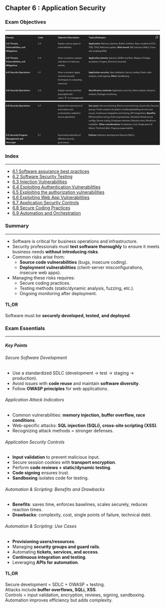 ## Chapter 6 : Application Security
### Exam Objectives
---
![Pasted image 20251001135543.png](../images/Pasted%20image%2020251001135543.png)
![Pasted image 20251001135605.png](../images/Pasted%20image%2020251001135605.png)

### Index 
---
- [6.1 Software assurance best practices](index/6.1%20Software%20assurance%20best%20practices.md)
- [6.2 Software Security Testing](index/6.2%20Software%20Security%20Testing.md)
- [6.3 Injection Vulnerabilities](index/6.3%20Injection%20Vulnerabilities.md)
- [6.4 Exploiting Authentication Vulnerabilities](index/6.4%20Exploiting%20Authentication%20Vulnerabilities.md)
- [6.5 Exploiting the authorization vulnerabilities](index/6.5%20Exploiting%20the%20authorization%20vulnerabilities.md)
- [6.6 Exploiting Web App Vulnerabilities](index/6.6%20Exploiting%20Web%20App%20Vulnerabilities.md)
- [6.7 Application Security Controls](index/6.7%20Application%20Security%20Controls.md)
- [6.8 Secure Coding Practices](index/6.8%20Secure%20Coding%20Practices.md)
- [6.9 Automation and Orchestration](index/6.9%20Automation%20and%20Orchestration.md)

### Summary 
---
- Software is critical for business operations and infrastructure.
- Security professionals must **test software thoroughly** to ensure it meets business needs **without introducing risks**.
- Common risks arise from:
  - **Source code vulnerabilities** (bugs, insecure coding).
  - **Deployment vulnerabilities** (client-server misconfigurations, insecure web apps).
- Managing these risks requires:
  - Secure coding practices.
  - Testing methods (static/dynamic analysis, fuzzing, etc.).
  - Ongoing monitoring after deployment.

#### TL;DR
Software must be **securely developed, tested, and deployed**.


### Exam Essentials
---
##### Key Points

###### Secure Software Development
- Use a standardized SDLC (development → test → staging → production).  
- Avoid issues with **code reuse** and maintain **software diversity**.  
- Follow **OWASP principles** for web applications.  

###### Application Attack Indicators
- Common vulnerabilities: **memory injection, buffer overflow, race conditions**.  
- Web-specific attacks: **SQL injection (SQLi), cross-site scripting (XSS)**.  
- Recognizing attack methods = stronger defenses.  

###### Application Security Controls
- **Input validation** to prevent malicious input.  
- Secure session cookies with **transport encryption**.  
- Perform **code reviews + static/dynamic testing**.  
- **Code signing** ensures trust.  
- **Sandboxing** isolates code for testing.  

###### Automation & Scripting: Benefits and Drawbacks
- **Benefits**: saves time, enforces baselines, scales securely, reduces reaction times.  
- **Drawbacks**: complexity, cost, single points of failure, technical debt.  

###### Automation & Scripting: Use Cases
- **Provisioning users/resources**.  
- Managing **security groups and guard rails**.  
- Automating **tickets, services, and access**.  
- **Continuous integration and testing**.  
- Leveraging **APIs for automation**.  

#### TL;DR
Secure development = SDLC + OWASP + testing.  
Attacks include **buffer overflows, SQLi, XSS**.  
Controls = input validation, encryption, reviews, signing, sandboxing.  
Automation improves efficiency but adds complexity.